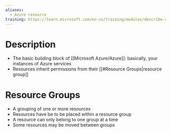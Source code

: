 ```yaml
---
aliases:
  - Azure resource
training: https://learn.microsoft.com/en-us/training/modules/describe-core-architectural-components-of-azure/
---
```

# Description
- The basic building block of [[Microsoft Azure/Azure]]: basically, your instances of Azure services
- Resources inherit permissions from their [[#Resource Groups|resource group]]
# Resource Groups
- A grouping of one or more resources
- Resources have be to be placed within a resource group
- A resource can only belong to one group at a time
- Some resources may be moved between groups